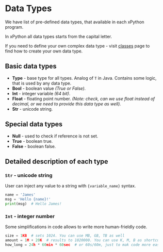 # Data Types

We have list of pre-defined data types, that available in each xPython program.

In xPython all data types starts from the capital letter.

If you need to define your own complex data type - visit [classes](Classes.md) page
to find how to create your own data type.


## Basic data types

 - **Type** - base type for all types. Analog of `T` in Java. Contains some logic, that is used by any data type.
 - **Bool** - boolean value *(True or False)*.
 - **Int** - integer variable *(64 bit)*.
 - **Float** - floating point number. *(Note: check, can we use float instead of decimal,
   or we need to provide this data type as well).*
 - **Str** - unicode string.

## Special data types

 - **Null** - used to check if reference is not set.
 - **True** - boolean true.
 - **False** - boolean false.

## Detailed description of each type

### `Str` - unicode string

User can inject any value to a string with `{variable_name}` syntax.

```python
name = 'James'
msg = 'Hello {name}!'
print(msg)  # Hello James!
```

### `Int` - integer number

Some simplifications in code allows to write more human-frieldly code.

```python
size = 1KB  # sets 1024. You can use MB, GB, TB as well
amount = 1M + 20K  # results to 1020000. You can use K, M, B as shortcuts to thousand and million
how_long = 24h * 60min * 60sec  # or 60s/60m, just to mak code more easy to understand (minutes, hours, days - which time is used?)

```
